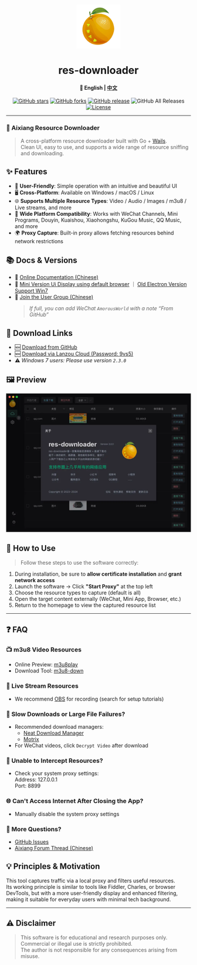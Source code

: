 <div align="center">

<a href="https://github.com/putyy/res-downloader"><img src="build/appicon.png" width="120"/></a>
<h1>res-downloader</h1>
<h4>📖 English | <a href="https://github.com/putyy/res-downloader/blob/master/README.md">中文</a></h4>

[![GitHub stars](https://img.shields.io/github/stars/putyy/res-downloader)](https://github.com/putyy/res-downloader/stargazers)
[![GitHub forks](https://img.shields.io/github/forks/putyy/res-downloader)](https://github.com/putyy/res-downloader/fork)
[![GitHub release](https://img.shields.io/github/release/putyy/res-downloader)](https://github.com/putyy/res-downloader/releases)
![GitHub All Releases](https://img.shields.io/github/downloads/putyy/res-downloader/total)
[![License](https://img.shields.io/github/license/putyy/res-downloader)](https://github.com/putyy/res-downloader/blob/master/LICENSE)

</div>

---

### 🎉 Aixiang Resource Downloader

> A cross-platform resource downloader built with Go + [Wails](https://github.com/wailsapp/wails).  
Clean UI, easy to use, and supports a wide range of resource sniffing and downloading.

## ✨ Features

- 🚀 **User-Friendly**: Simple operation with an intuitive and beautiful UI
- 🖥️ **Cross-Platform**: Available on Windows / macOS / Linux
- 🌐 **Supports Multiple Resource Types**: Video / Audio / Images / m3u8 / Live streams, and more
- 📱 **Wide Platform Compatibility**: Works with WeChat Channels, Mini Programs, Douyin, Kuaishou, Xiaohongshu, KuGou Music, QQ Music, and more
- 🌍 **Proxy Capture**: Built-in proxy allows fetching resources behind network restrictions

## 📚 Docs & Versions

- 📘 [Online Documentation (Chinese)](https://res.putyy.com/)
- 🧩 [Mini Version Ui Display using default browser](https://github.com/putyy/res-downloader) ｜ [Old Electron Version Support Win7](https://github.com/putyy/res-downloader/tree/old)
- 💬 [Join the User Group (Chinese)](https://www.putyy.com/app/admin/upload/img/20250418/6801d9554dc7.webp)
  > *If full, you can add WeChat `AmorousWorld` with a note “From GitHub”*

## 🧩 Download Links

- 🆕 [Download from GitHub](https://github.com/putyy/res-downloader/releases)
- 🆕 [Download via Lanzou Cloud (Password: 9vs5)](https://wwjv.lanzoum.com/b04wgtfyb)
- ⚠️ *Windows 7 users: Please use version `2.3.0`*


## 🖼️ Preview

![Preview](docs/images/show.webp)

## 🚀 How to Use

> Follow these steps to use the software correctly:

1. During installation, be sure to **allow certificate installation** and **grant network access**
2. Launch the software → Click **"Start Proxy"** at the top left
3. Choose the resource types to capture (default is all)
4. Open the target content externally (WeChat, Mini App, Browser, etc.)
5. Return to the homepage to view the captured resource list

---

## ❓ FAQ

### 📺 m3u8 Video Resources

- Online Preview: [m3u8play](https://m3u8play.com/)
- Download Tool: [m3u8-down](https://m3u8-down.gowas.cn/)

### 📡 Live Stream Resources

- We recommend [OBS](https://obsproject.com/) for recording (search for setup tutorials)

### 🐢 Slow Downloads or Large File Failures?

- Recommended download managers:
    - [Neat Download Manager](https://www.neatdownloadmanager.com/index.php/en/)
    - [Motrix](https://motrix.app/download)
- For WeChat videos, click `Decrypt Video` after download

### 🧩 Unable to Intercept Resources?

- Check your system proxy settings:  
  Address: 127.0.0.1  
  Port: 8899

### 🌐 Can't Access Internet After Closing the App?

- Manually disable the system proxy settings

### 🧠 More Questions?

- [GitHub Issues](https://github.com/putyy/res-downloader/issues)
- [Aixiang Forum Thread (Chinese)](https://s.gowas.cn/d/4089)

## 💡 Principles & Motivation

This tool captures traffic via a local proxy and filters useful resources.  
Its working principle is similar to tools like Fiddler, Charles, or browser DevTools, but with a more user-friendly display and enhanced filtering, making it suitable for everyday users with minimal tech background.

---

## ⚠️ Disclaimer

> This software is for educational and research purposes only.  
Commercial or illegal use is strictly prohibited.  
The author is not responsible for any consequences arising from misuse.
